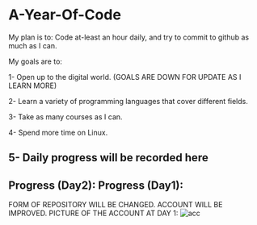 # A-Year-Of-Code

My plan is to: Code at-least an hour daily, and try to commit to github as much as I can.

My goals are to:

1- Open up to the digital world. (GOALS ARE DOWN FOR UPDATE AS I LEARN MORE)

2- Learn a variety of programming languages that cover different fields.

3- Take as many courses as I can.

4- Spend more time on Linux.


5- Daily progress will be recorded here
---------------------------------------------------------------------------------------------------------
Progress (Day2): 
Progress (Day1): 
---------------------------------------------------------------------------------------------------------

FORM OF REPOSITORY WILL BE CHANGED. ACCOUNT WILL BE IMPROVED.
PICTURE OF THE ACCOUNT AT DAY 1:
![acc](https://user-images.githubusercontent.com/98621817/161599532-2d92dd24-716a-438f-a33d-dea7411c666e.png)
